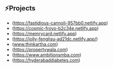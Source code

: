 ## ⚡Projects 

- (https://fastidious-cannoli-957bb0.netlify.app)
- (https://cosmic-froyo-b2c34e.netlify.app)
- (https://memrycard.netlify.app)
- (https://jolly-fenglisu-ad21dc.netlify.app/)
- (www.thinkartha.com)
- (https://propertywala.com)
- (https://www.ambitionsmba.com)
- (https://hyderabaddiabetes.com)

<!--
**madhumithavenkat/madhumithavenkat** is a ✨ _special_ ✨ repository because its `README.md` (this file) appears on your GitHub profile.

Here are some ideas to get you started:

- 🔭 I’m currently working on ...
- 🌱 I’m currently learning ...
- 👯 I’m looking to collaborate on ...
- 🤔 I’m looking for help with ...
- 💬 Ask me about ...
- 📫 How to reach me: ...
- 😄 Pronouns: ...
- ⚡ Fun fact: ...
-->
